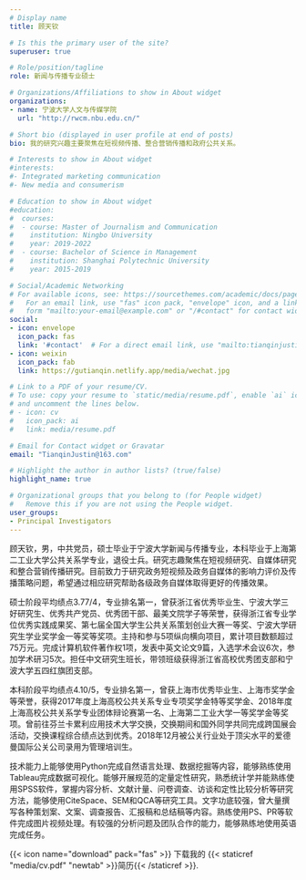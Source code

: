 ```yaml
---
# Display name
title: 顾天钦

# Is this the primary user of the site?
superuser: true

# Role/position/tagline
role: 新闻与传播专业硕士

# Organizations/Affiliations to show in About widget
organizations:
- name: 宁波大学人文与传媒学院
  url: "http://rwcm.nbu.edu.cn/"

# Short bio (displayed in user profile at end of posts)
bio: 我的研究兴趣主要聚焦在短视频传播、整合营销传播和政府公共关系。

# Interests to show in About widget
#interests:
#- Integrated marketing communication
#- New media and consumerism

# Education to show in About widget
#education:
#  courses:
#  - course: Master of Journalism and Communication
#    institution: Ningbo University
#    year: 2019-2022
#  - course: Bachelor of Science in Management
#    institution: Shanghai Polytechnic University
#    year: 2015-2019

# Social/Academic Networking
# For available icons, see: https://sourcethemes.com/academic/docs/page-builder/#icons
#   For an email link, use "fas" icon pack, "envelope" icon, and a link in the
#   form "mailto:your-email@example.com" or "/#contact" for contact widget.
social:
- icon: envelope
  icon_pack: fas
  link: '#contact'  # For a direct email link, use "mailto:tianqinjustin@163.com".
- icon: weixin
  icon_pack: fab
  link: https://gutianqin.netlify.app/media/wechat.jpg

# Link to a PDF of your resume/CV.
# To use: copy your resume to `static/media/resume.pdf`, enable `ai` icons in `params.toml`, 
# and uncomment the lines below.
# - icon: cv
#   icon_pack: ai
#   link: media/resume.pdf

# Email for Contact widget or Gravatar
email: "TianqinJustin@163.com"

# Highlight the author in author lists? (true/false)
highlight_name: true

# Organizational groups that you belong to (for People widget)
#   Remove this if you are not using the People widget.
user_groups:
- Principal Investigators
---
```

 
 
顾天钦，男，中共党员，硕士毕业于宁波大学新闻与传播专业，本科毕业于上海第二工业大学公共关系学专业，退役士兵。研究志趣聚焦在短视频研究、自媒体研究和整合营销传播研究。目前致力于研究政务短视频及政务自媒体的影响力评价及传播策略问题，希望通过相应研究帮助各级政务自媒体取得更好的传播效果。

硕士阶段平均绩点3.77/4，专业排名第一，曾获浙江省优秀毕业生、宁波大学三好研究生、优秀共产党员、优秀团干部、最美文院学子等荣誉，获得浙江省专业学位优秀实践成果奖、第七届全国大学生公共关系策划创业大赛一等奖、宁波大学研究生学业奖学金一等奖等奖项。主持和参与5项纵向横向项目，累计项目数额超过75万元。完成计算机软件著作权1项，发表中英文论文9篇，入选学术会议6次，参加学术研习5次。担任中文研究生班长，带领班级获得浙江省高校优秀团支部和宁波大学五四红旗团支部。

本科阶段平均绩点4.10/5，专业排名第一，曾获上海市优秀毕业生、上海市奖学金等荣誉，获得2017年度上海高校公共关系专业专项奖学金特等奖学金、2018年度上海高校公共关系学专业团体辩论赛第一名、上海第二工业大学一等奖学金等奖项。曾前往芬兰卡累利应用技术大学交换，交换期间和国外同学共同完成跨国展会活动，交换课程综合绩点达到优秀。2018年12月被公关行业处于顶尖水平的爱德曼国际公关公司录用为管理培训生。

技术能力上能够使用Python完成自然语言处理、数据挖掘等内容，能够熟练使用Tableau完成数据可视化。能够开展规范的定量定性研究，熟悉统计学并能熟练使用SPSS软件，掌握内容分析、文献计量、问卷调查、访谈和定性比较分析等研究方法，能够使用CiteSpace、SEM和QCA等研究工具。文字功底较强，曾大量撰写各种策划案、文案、调查报告、汇报稿和总结稿等内容。熟练使用PS、PR等软件完成图片视频处理。有较强的分析问题及团队合作的能力，能够熟练地使用英语完成任务。

{{< icon name="download" pack="fas" >}} 下载我的 {{< staticref "media/cv.pdf" "newtab" >}}简历{{< /staticref >}}.
